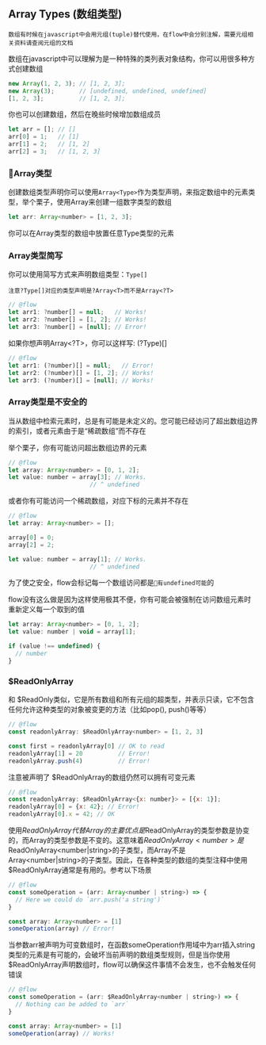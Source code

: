 ## Array Types (数组类型)

`数组有时候在javascript中会用元组(tuple)替代使用，在flow中会分别注解，需要元组相关资料请查阅元组的文档`

数组在javascript中可以理解为是一种特殊的类列表对象结构，你可以用很多种方式创建数组

```javascript
new Array(1, 2, 3); // [1, 2, 3];
new Array(3);       // [undefined, undefined, undefined]
[1, 2, 3];          // [1, 2, 3];
```

你也可以创建数组，然后在晚些时候增加数组成员

```javascript
let arr = []; // []
arr[0] = 1;   // [1]
arr[1] = 2;   // [1, 2]
arr[2] = 3;   // [1, 2, 3]
```

### Array类型

创建数组类型声明你可以使用`Array<Type>`作为类型声明，来指定数组中的元素类型，举个栗子，使用Array<number>来创建一组数字类型的数组

```javascript
let arr: Array<number> = [1, 2, 3];
```

你可以在Array<Type>类型的数组中放置任意Type类型的元素

### Array类型简写

你可以使用简写方式来声明数组类型：`Type[]`

`注意?Type[]对应的类型声明是?Array<T>而不是Array<?T>`

```javascript
// @flow
let arr1: ?number[] = null;   // Works!
let arr2: ?number[] = [1, 2]; // Works!
let arr3: ?number[] = [null]; // Error!
```

如果你想声明Array<?T>，你可以这样写: (?Type)[]

```javascript
// @flow
let arr1: (?number)[] = null;   // Error!
let arr2: (?number)[] = [1, 2]; // Works!
let arr3: (?number)[] = [null]; // Works!
```

### Array类型是不安全的

当从数组中检索元素时，总是有可能是未定义的。您可能已经访问了超出数组边界的索引，或者元素由于是“稀疏数组”而不存在

举个栗子，你有可能访问超出数组边界的元素

```javascript
// @flow
let array: Array<number> = [0, 1, 2];
let value: number = array[3]; // Works.
                       // ^ undefined
```
或者你有可能访问一个稀疏数组，对应下标的元素并不存在

```javascript
// @flow
let array: Array<number> = [];

array[0] = 0;
array[2] = 2;

let value: number = array[1]; // Works.
                       // ^ undefined
```

为了使之安全，flow会标记每一个数组访问都是`有undefined可能`的

flow没有这么做是因为这样使用极其不便，你有可能会被强制在访问数组元素时重新定义每一个取到的值

```javascript
let array: Array<number> = [0, 1, 2];
let value: number | void = array[1];

if (value !== undefined) {
  // number
}
```

### $ReadOnlyArray<T>

和 $ReadOnly<T>类似，它是所有数组和所有元组的超类型，并表示只读，它不包含任何允许这种类型的对象被变更的方法（比如pop(), push()等等）

```javascript
// @flow
const readonlyArray: $ReadOnlyArray<number> = [1, 2, 3]

const first = readonlyArray[0] // OK to read
readonlyArray[1] = 20          // Error!
readonlyArray.push(4)          // Error!
```

注意被声明了 $ReadOnlyArray<T>的数组仍然可以拥有可变元素

```javascript
// @flow
const readonlyArray: $ReadOnlyArray<{x: number}> = [{x: 1}];
readonlyArray[0] = {x: 42}; // Error!
readonlyArray[0].x = 42; // OK
```

使用$ReadOnlyArray代替Array的主要优点是$ReadOnlyArray的类型参数是协变的，而Array的类型参数是不变的。这意味着$ReadOnlyArray<number>是$ReadOnlyArray<number|string>的子类型，而Array<number>不是Array<number|string>的子类型。因此，在各种类型的数组的类型注释中使用$ReadOnlyArray通常是有用的。参考以下场景

```javascript
// @flow
const someOperation = (arr: Array<number | string>) => {
  // Here we could do `arr.push('a string')`
}

const array: Array<number> = [1]
someOperation(array) // Error!

```

当参数arr被声明为可变数组时，在函数someOperation作用域中为arr插入string类型的元素是有可能的，会破坏当前声明的数组类型规则，但是当你使用$ReadOnlyArray声明数组时，flow可以确保这件事情不会发生，也不会触发任何错误

```javascript
// @flow
const someOperation = (arr: $ReadOnlyArray<number | string>) => {
  // Nothing can be added to `arr`
}

const array: Array<number> = [1]
someOperation(array) // Works!
```
